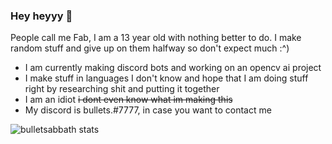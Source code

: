 ### Hey heyyy 👋

People call me Fab, I am a 13 year old with nothing better to do.
I make random stuff and give up on them halfway so don't expect much :^)

- I am currently making discord bots and working on an opencv ai project
- I make stuff in languages I don't know and hope that I am doing stuff right by researching shit and putting it together
- I am an idiot ~~i dont even know what im making this~~
- My discord is bullets.#7777, in case you want to contact me 

![bulletsabbath stats](https://github-readme-stats.vercel.app/api?username=bulletsabbath&theme=dark&show_icons=true)

